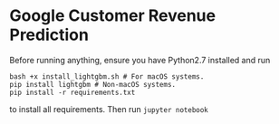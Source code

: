 # Google Customer Revenue Prediction

Before running anything, ensure you have Python2.7 installed and run
```
bash +x install_lightgbm.sh # For macOS systems.
pip install lightgbm # Non-macOS systems.
pip install -r requirements.txt
```
to install all requirements. Then run 
```jupyter notebook```

